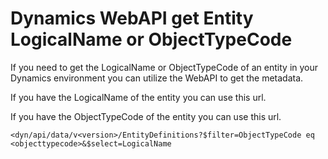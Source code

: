 # Dynamics WebAPI get Entity LogicalName or ObjectTypeCode

If you need to get the LogicalName or ObjectTypeCode of an entity in your Dynamics environment you can utilize the WebAPI to get the metadata.

If you have the LogicalName of the entity you can use this url.

If you have the ObjectTypeCode of the entity you can use this url.

```<dyn/api/data/v<version>/EntityDefinitions?$filter=ObjectTypeCode eq <objecttypecode>&$select=LogicalName```
<!--stackedit_data:
eyJoaXN0b3J5IjpbLTgxMDU0NzE1MCw0NDk5NTQxMzNdfQ==
-->